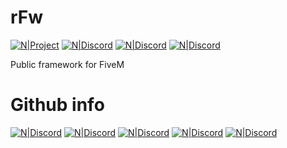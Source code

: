 # rFw

[![N|Project](https://img.shields.io/badge/rFx-FiveM%20Framework-green)](https://github.com/Rubylium/rFw)
[![N|Discord](https://img.shields.io/discord/731533946059489400?color=green&label=Discord&style=flat-square)](https://discord.gg/BKVkQsS)
[![N|Discord](https://img.shields.io/github/repo-size/Rubylium/rFw?style=flat-square)](https://discord.gg/BKVkQsS)
[![N|Discord](https://img.shields.io/github/v/release/Rubylium/rFw?style=for-the-badge)](https://discord.gg/BKVkQsS)

Public framework for FiveM

# Github info


[![N|Discord](https://img.shields.io/github/commit-activity/m/Rubylium/rFw)](https://discord.gg/BKVkQsS)
[![N|Discord](https://img.shields.io/github/contributors/Rubylium/rFw)](https://discord.gg/BKVkQsS)
[![N|Discord](https://img.shields.io/github/last-commit/Rubylium/rFw)](https://discord.gg/BKVkQsS)
[![N|Discord](https://img.shields.io/maintenance/yes/2020)](https://discord.gg/BKVkQsS)
[![N|Discord](https://img.shields.io/github/languages/top/Rubylium/rFw)](https://discord.gg/BKVkQsS)
